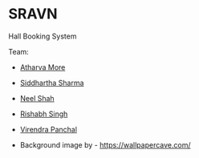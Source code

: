# SRAVN
Hall Booking System

Team:
- [Atharva More](https://www.github.com/am-3)
- [Siddhartha Sharma](https://www.github.com/Siddharthaiiitt2021)
- [Neel Shah](https://www.github.com/Neelshah-01)
- [Rishabh Singh](https://www.github.com/Rishabh705)
- [Virendra Panchal](https://www.github.com/Virendra69)

- Background image by - https://wallpapercave.com/ 
